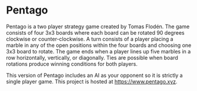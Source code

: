 # Pentago

Pentago is a two player strategy game created by Tomas Flodén.
The game consists of four 3x3 boards where each board can be rotated 90 degrees clockwise or counter-clockwise.
A turn consists of a player placing a marble in any of the open positions within the four boards and choosing one 3x3 board to rotate.
The game ends when a player lines up five marbles in a row horizontally, vertically, or diagonally.
Ties are possible when board rotations produce winning conditions for both players.

This version of Pentago includes an AI as your opponent so it is strictly a single player game.
This project is hosted at https://www.pentago.xyz.
